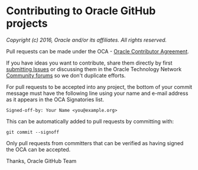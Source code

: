 # Contributing to Oracle GitHub projects

*Copyright (c) 2016, Oracle and/or its affiliates. All rights reserved.*

Pull requests can be made under the OCA - 
[Oracle Contributor Agreement](https://www.oracle.com/technetwork/community/oca-486395.html).

If you have ideas you want to contribute, share them directly by first 
[submitting Issues](https://help.github.com/articles/creating-an-issue/) or discussing them in the 
Oracle Technology Network [Community forums](https://community.oracle.com/) so we don't duplicate efforts.

For pull requests to be accepted into any project, the bottom of
your commit message must have the following line using your name and
e-mail address as it appears in the OCA Signatories list.

```
Signed-off-by: Your Name <you@example.org>
```

This can be automatically added to pull requests by committing with:

```
git commit --signoff
````

Only pull requests from committers that can be verified as having
signed the OCA can be accepted.

Thanks,
Oracle GitHub Team
